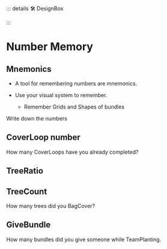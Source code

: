 ::: details 🛠 <dev>DesignBox</dev> 



:::

# <neuro>Number Memory</neuro>

## Mnemonics


- A tool for remembering numbers are mnemonics. 

- Use your visual system to remember.
    - Remember Grids and Shapes of bundles 

Write down the numbers

## CoverLoop number

How many CoverLoops have you already completed?

## TreeRatio



## TreeCount

How many trees did you BagCover?

## GiveBundle

How many bundles did you give someone while TeamPlanting.

